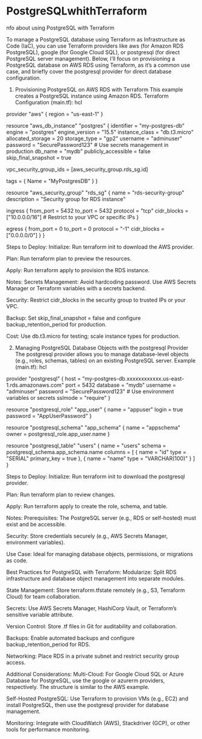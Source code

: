# PostgreSQLwhithTerraform
nfo about using PostgreSQL with Terraform


To manage a PostgreSQL database using Terraform as Infrastructure as Code (IaC), you can use Terraform providers like aws (for Amazon RDS PostgreSQL), google (for Google Cloud SQL), or postgresql (for direct PostgreSQL server management). Below, I’ll focus on provisioning a PostgreSQL database on AWS RDS using Terraform, as it’s a common use case, and briefly cover the postgresql provider for direct database configuration.
1. Provisioning PostgreSQL on AWS RDS with Terraform
This example creates a PostgreSQL instance using Amazon RDS.
Terraform Configuration (main.tf):
hcl

provider "aws" {
  region = "us-east-1"
}

resource "aws_db_instance" "postgres" {
  identifier           = "my-postgres-db"
  engine               = "postgres"
  engine_version       = "15.5"
  instance_class       = "db.t3.micro"
  allocated_storage    = 20
  storage_type         = "gp2"
  username             = "adminuser"
  password             = "SecurePassword123" # Use secrets management in production
  db_name              = "mydb"
  publicly_accessible  = false
  skip_final_snapshot  = true

  vpc_security_group_ids = [aws_security_group.rds_sg.id]

  tags = {
    Name = "MyPostgresDB"
  }
}

resource "aws_security_group" "rds_sg" {
  name        = "rds-security-group"
  description = "Security group for RDS instance"

  ingress {
    from_port   = 5432
    to_port     = 5432
    protocol    = "tcp"
    cidr_blocks = ["10.0.0.0/16"] # Restrict to your VPC or specific IPs
  }

  egress {
    from_port   = 0
    to_port     = 0
    protocol    = "-1"
    cidr_blocks = ["0.0.0.0/0"]
  }
}

Steps to Deploy:
Initialize: Run terraform init to download the AWS provider.

Plan: Run terraform plan to preview the resources.

Apply: Run terraform apply to provision the RDS instance.

Notes:
Secrets Management: Avoid hardcoding password. Use AWS Secrets Manager or Terraform variables with a secrets backend.

Security: Restrict cidr_blocks in the security group to trusted IPs or your VPC.

Backup: Set skip_final_snapshot = false and configure backup_retention_period for production.

Cost: Use db.t3.micro for testing; scale instance types for production.

2. Managing PostgreSQL Database Objects with the postgresql Provider
The postgresql provider allows you to manage database-level objects (e.g., roles, schemas, tables) on an existing PostgreSQL server.
Example (main.tf):
hcl

provider "postgresql" {
  host            = "my-postgres-db.xxxxxxxxxxxx.us-east-1.rds.amazonaws.com"
  port            = 5432
  database        = "mydb"
  username        = "adminuser"
  password        = "SecurePassword123" # Use environment variables or secrets
  sslmode         = "require"
}

resource "postgresql_role" "app_user" {
  name     = "appuser"
  login    = true
  password = "AppUserPassword"
}

resource "postgresql_schema" "app_schema" {
  name  = "appschema"
  owner = postgresql_role.app_user.name
}

resource "postgresql_table" "users" {
  name   = "users"
  schema = postgresql_schema.app_schema.name
  columns = [
    {
      name = "id"
      type = "SERIAL"
      primary_key = true
    },
    {
      name = "name"
      type = "VARCHAR(100)"
    }
  ]
}

Steps to Deploy:
Initialize: Run terraform init to download the postgresql provider.

Plan: Run terraform plan to review changes.

Apply: Run terraform apply to create the role, schema, and table.

Notes:
Prerequisites: The PostgreSQL server (e.g., RDS or self-hosted) must exist and be accessible.

Security: Store credentials securely (e.g., AWS Secrets Manager, environment variables).

Use Case: Ideal for managing database objects, permissions, or migrations as code.

Best Practices for PostgreSQL with Terraform:
Modularize: Split RDS infrastructure and database object management into separate modules.

State Management: Store terraform.tfstate remotely (e.g., S3, Terraform Cloud) for team collaboration.

Secrets: Use AWS Secrets Manager, HashiCorp Vault, or Terraform’s sensitive variable attribute.

Version Control: Store .tf files in Git for auditability and collaboration.

Backups: Enable automated backups and configure backup_retention_period for RDS.

Networking: Place RDS in a private subnet and restrict security group access.

Additional Considerations:
Multi-Cloud: For Google Cloud SQL or Azure Database for PostgreSQL, use the google or azurerm providers, respectively. The structure is similar to the AWS example.

Self-Hosted PostgreSQL: Use Terraform to provision VMs (e.g., EC2) and install PostgreSQL, then use the postgresql provider for database management.

Monitoring: Integrate with CloudWatch (AWS), Stackdriver (GCP), or other tools for performance monitoring.

